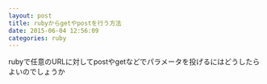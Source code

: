 ```yaml
---
layout: post
title: rubyからgetやpostを行う方法
date: 2015-06-04 12:56:09
categories: ruby
---
```

<p>rubyで任意のURLに対してpostやgetなどでパラメータを投げるにはどうしたらよいのでしょうか</p>
